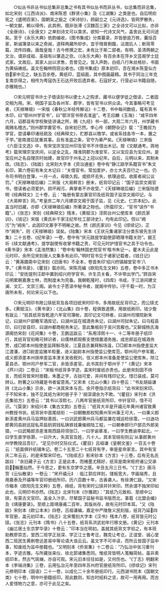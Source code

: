 <!-- { "loadSidebar": true } -->
　　○似丛书非丛书似总集非总集之书有其书似丛书而非丛书，似总集而非总集，如北宋刻《江西诗派》、南宋陈思《群贤小集》及《江湖集》之类是也。自后明俞宪之《盛明百家》，国朝吴之振之《宋诗钞》，顾嗣立之《元诗选》，皆网罗散失，一朝文献，赖以得传。此其例，既非张溥《汉魏百三家》之全诗文可以比拟，亦非《全唐诗》、《全唐文》之单刻诗文可以类求。欲知一代诗文风气，盖舍此无可问途矣。至于《永乐大典》依韵编收，《图书集成》分类纂录，并皆册逾万帙，囊括百家，斯诚簿录以来之奇闻，道释两藏所却步。宜乎残膏剩馥，沾溉后人；断简零篇，流传四裔。唐哉皇哉！古今修撰之宏，未有比于斯二部者。有明、圣清两朝之文治，谓非成祖、圣祖有以肇造之欤。（《永乐大典》有百余本在萍乡文芸阁学士廷式家。文故后，其家人出以求售，吾曾见之。皆入声韵，白纸八行朱丝格钞，书面为黄绢裱纸。盖文在翰林院窃出者也。《图书集成》原本初印，吾在湘乡陈篁仙方伯家中见之，缺五百余卷。黄纸印，蓝绢面，其中图画最精。其书于同治三年克复南京得之，相传为粤寇伪王石达开败后遗弃者。石寇好文，行营必以书籍自随，亦雅贼也。）

　　○宋元明官书许士子借读刻书以便士人之购求，藏书以便学徒之借读，二者固交相为用。宋、明国子监及各州军、郡学，皆有官书以供众读。今其事略可考见者，《天禄琳琅》一宋版《春秋公羊经传解诂》十二卷，书中每间数纸，辄有真书木印，曰“鄂州州学官书”，曰“鄂泮官书带去准盗”。考王应麟《玉海》：“咸平四年六月，诏郡县有学校聚徒讲诵之所，赐《九经》书一部。大观二年六月，州学藏书阁赐名稽古。”则州郡学置官书，自宋初已然。李心传《朝野杂记》载：“王瞻叔为学官，尝请摹印诸经疏及《经典释文》，贮郡县以赡学。或省系钱各市一本，置之于学。”是南渡后犹重其事。且有准盗之条，官守为綦严矣。《天禄琳琅》三宋版《六臣注文选》中，有宋宝庆宝应州印及官书不许借出木记。按《文献通考。舆地考》载宋理宗宝庆间，以逆全之乱，降淮阴郡为淮安军，又以宝应县为宝应州。是宝应州之名自理宗时始建，故官印于州名之上冠以纪年。自后，元明以来，其制未改。《陆志》、《陆跋》北宋刻大字本《资治通鉴》卷中有“静江路学系籍官书”朱文长印，第六卷前有朱文木记曰：“关借官书，常加爱护，亦士大夫百行之一也。仍令司书明白登簿，一月一点，毋致久假。或损坏去失，依理追偿。收匿者闻公议罚。”《天禄琳琅后编》二宋版《大易粹言》册末，纸背印记云：“国子监崇文阁官书，借读者必须爱护。损坏阙污，典掌者不许收受。”《天禄琳琅后编》三宋版陆德明《经典释文》三十卷，云：“每册有蒙古篆官印及纸背国子监崇文阁印记，与《大易粹言》同。”考皇庆二年六月建崇文阁于国子监，见《元史。仁宗本纪》。此盖当时旧藏，亦即《天禄琳琅后编》所著录之物也。（所载印文，“官书”误作“书籍”。）《张志》宋刻《经典释文》残本，《黄赋注》淳熙台州公使库本《颜氏家训》，《钱记》宋版《黄氏补千家注纪年杜工部诗史》，均有此印记。但以“阙污”为“阙失”，此因印文篆字不明晰之故。然《颜氏家训》今见《缪续记》，正作“阙失”，则《天禄琳琅》误矣。《陆集》宋本《王状元集诸家注分类东坡先生诗集》二十五卷、《纪年录》一卷，卷中有“庆元路提学副使邵晒理书籍关防”。据王圻《续文献通考》，提学副使有收掌书籍之责，可见元时护惜官书之具于功令也。《黄书录》宋本《孟浩然集》：“卷中有‘翰林国史院官书’楷书朱记一。瞿木夫云此是元时印，余所见宋刻唐人文集多有此印。”明时官书见于诸家记载者，《钱日记》云：“黄荛圃斋中见宋刻《旧唐书》不全本，卷首朱印‘绍兴府镇越堂官书’八字。”《黄书录》、《瞿目》载亦同。宋陈亮编《欧阳先生文粹》五卷，卷中多正书木印云：“安抚提刑汪郎中置到绍兴府学官书，许生员关看，不许带出学门。”顾自宋元明累朝嘉惠士林，而制度未为完备。我朝乾隆时，《四库》书成，于江浙间建文澜、文汇、文崇三阁。谕令士子愿读中秘书者，就阁中传钞。乎千载一时，为汉唐所未有，何论宋元以下也。

　　○宋元明印书用公牍纸背及各项旧纸宋时印书，多用故纸反背印之，而公牍尤多。《黄赋注》、《黄书录》：《北山集》四十卷，程俱致道撰，用故纸刷印。钱少詹有跋云：“验其纸背皆乾道六年官司簿帐，其印记文可辨者，曰湖州司理院新朱记，曰湖州户部瞻军酒库记，曰湖州监在城酒务朱记，曰湖州司狱朱记，曰乌程县印，曰归安县印，曰湖州都商税务朱记，意此集板刻于吴兴宫廨也。”又聊城杨氏海源阁仿宋刻《花间集》十卷，王鹏运跋云：“系用淳熙十一、十二等年册子纸印行，其纸背官衔略可辨识者，曰儒林郎观察支使措置酒务施，成忠郎监在城酒务贾，成□郎本州指使差监拜斛场吴，江夏县丞兼拜斛场温，□□郎本州指使差监大江渡潘，进□尉差监猪羊柜董，进义副尉本州指使监公使库范，鄂州司户参军戴，成义郎添差本州排岸差监本津关发收税刘，信义郎本州准备差使监公使库朱，除江夏县丞、鄂州司户参军二官，余皆添差官。此书其刻于鄂州乎？”《黄记》宋本《芦川词》二卷云：“宋板书纸背多字迹，盖宋时废纸亦贵也。此册宋刻固不待言，而纸背皆宋时册籍，朱墨之字，古拙可爱，并间有残印记文。惜已装成，莫可辨认。附著之以待藏是书者留意焉。”又宋本《北山小集》四十卷云：“书友胡益谦持《北山小集》示余，欲一决其宋本与否。余开卷指示纸背曰：”此书宋刻宋印。子不知宋本，独不见其纸为宋时册子乎？‘胡深谓余为不欺。“《瞿目》宋刊本《洪氏集验方》五卷云：”其书以淳熙七、八两年官册纸背所印，中钤官印，惜不可识。“《莫录》宋绍兴本《集古文韵》五卷云：”纸背大半是开禧元年黄州诸官致黄州教授书状。纸背状中首尾结衔：一曰朝散郎权知黄州军州事王可大，一曰秉义郎新添差黄州兵马监押赵善觊，一曰训武郎黄州兵马都监兼在城巡检徐霭，一曰迪功郎黄冈县尉巡捉私茶盐矾铜钱私铸铁钱兼催纲陆工程，一曰朝奉郎行户部员外郎吴猎，一曰武略郎添差淮南西路将领张□，一曰学谕章准，一曰学生教谕李起北，一曰学生直学徐灏，一曰升大，失其官及姓，凡十人。其本官结衔则云’从事郎黄州州学教授吕吾衍‘。“足见尔时交际仪式。《瞿目》吕祖谦《皇朝文鉴》一百五十卷云：”纸面俱钤纸铺朱记。卷二十五至二十七纸背有字，审是星命家言。其中有宝庆二年云云，的是宋椠宋印也。“《陆续志》影宋钞本《方言》十三卷，后有无名氏跋曰：”余旧藏子云《方言》正是此本，而楮墨尤精好，纸背是南宋枢府诸公交承启，翰墨灿然。于今思之，更有东京梦华之感。辛丑五月三日书。“《丁志》唐冯贽《云仙散录》一卷云：”宋开禧元礻┆临江郭应祥刻，镂板宽大，字画端秀，且用嘉泰及开禧等年官印册纸所印。历六百数十年，古香袭人。有徐渭仁跋。“又宋巾箱本《欧阳先生文粹》五卷，绵纸，背有宋时公牍并钤宋印。然余谓不独宋印如此也，元明印书亦然。《陆志》北宋刊本《尔雅疏》：”其纸乃元致和、至顺中公牍，有蒙古文官印。盖金入汴京，尽辇国子监秘书监书版而北，事载《北盟会编》及《靖康要录》。至顺上距靖康甫二百年，其版尚存，故有元时印本耳。“又《陆跋》宋刻本《欧公本末》四卷，吕祖谦编，嘉定中严陵詹义民刻版，纸背乃延四年官册，盖元初印本。《陆志》北宋蜀刻大字本《汉书》残本八卷，纸背皆元时公牍。《张志》元刊本《隋书》八十五卷，纸背系洪武初年行移文册。《黄记》元刊本《幽兰居士东京梦华录》十卷云：”印本当在明初。盖就其纸背文字验之，有本班助教廖崇志，堂西二班学正翁深、学正江士鲁考讫，魏克让考讫，正谊堂、诚心堂西二班民生黄刷卷远差易中等论语大诰云云。虽文字不可卒读，而所云皆国子监中事，知废纸为监中册籍也。“又明刻本《侨吴集》十二卷云：”乃弘治中张习重刊本，字迹古雅。与所藏张来仪、徐北郭诸集悉同。惟纸背皆明人笺翰简帖，虽非素纸印本，然古气斑斓，亦自可观。宋元旧本往往如是，又何伤也。“《丁志》明翻宋本《李端诗集》三卷，云用弘治元年至四年苏州府官册纸背所印。《缪续记》宋刊元修明印本《国语》二十一卷，以成化二十余年册纸印行。元西湖书院本《国朝文类》七十卷，明中叶册籍纸印。观此数则，知古时纸料之坚，故可一用再用。而古人爱惜物力之意，亦可于此见之矣。

